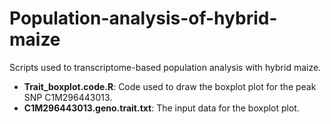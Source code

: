 # Population-analysis-of-hybrid-maize
Scripts used to transcriptome-based population analysis with hybrid maize.

* **Trait_boxplot.code.R**: Code used to draw the boxplot plot for the peak SNP C1M296443013.
* **C1M296443013.geno.trait.txt**: The input data for the boxplot plot.
